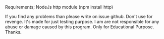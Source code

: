 Requirements;
NodeJs
http module (npm install http)


If you find any problems than please write on issue github. Don't use for revenge. It's made for just testing purpose. I am are not responsible for any abuse or damage caused by this program. Only for Educational Purpose. Thanks.
